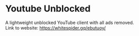 # Youtube Unblocked
A lightweight unblocked YouTube client with all ads removed. <br />
Link to website: https://whitespider.gq/ebutuoy/
